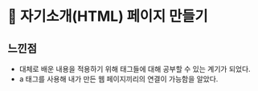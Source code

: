 # 👋 자기소개(HTML) 페이지 만들기

## 느낀점

- 대체로 배운 내용을 적용하기 위해 태그들에 대해 공부할 수 있는 계기가 되었다.
- a 태그를 사용해 내가 만든 웹 페이지끼리의 연결이 가능함을 알았다.